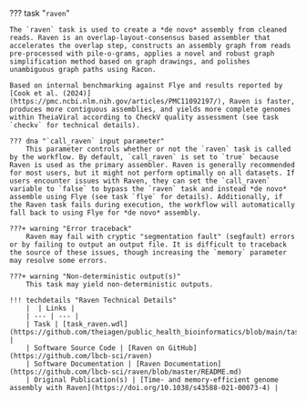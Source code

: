 ??? task "`raven`"

    The `raven` task is used to create a *de novo* assembly from cleaned reads. Raven is an overlap-layout-consensus based assembler that accelerates the overlap step, constructs an assembly graph from reads pre-processed with pile-o-grams, applies a novel and robust graph simplification method based on graph drawings, and polishes unambiguous graph paths using Racon. 

<!-- if: theiaviral -->
    Based on internal benchmarking against Flye and results reported by [Cook et al. (2024)](https://pmc.ncbi.nlm.nih.gov/articles/PMC11092197/), Raven is faster, produces more contiguous assemblies, and yields more complete genomes within TheiaViral according to CheckV quality assessment (see task `checkv` for technical details).

    ??? dna "`call_raven` input parameter"
        This parameter controls whether or not the `raven` task is called by the workflow. By default, `call_raven` is set to `true` because Raven is used as the primary assembler. Raven is generally recommended for most users, but it might not perform optimally on all datasets. If users encounter issues with Raven, they can set the `call_raven` variable to `false` to bypass the `raven` task and instead *de novo* assemble using Flye (see task `flye` for details). Additionally, if the Raven task fails during execution, the workflow will automatically fall back to using Flye for *de novo* assembly.
<!-- endif -->

    ???+ warning "Error traceback"
        Raven may fail with cryptic "segmentation fault" (segfault) errors or by failing to output an output file. It is difficult to traceback the source of these issues, though increasing the `memory` parameter may resolve some errors.

    ???+ warning "Non-deterministic output(s)"
        This task may yield non-deterministic outputs.

    !!! techdetails "Raven Technical Details"
        |  | Links |
        | --- | --- |
        | Task | [task_raven.wdl](https://github.com/theiagen/public_health_bioinformatics/blob/main/tasks/assembly/task_raven.wdl) |
        | Software Source Code | [Raven on GitHub](https://github.com/lbcb-sci/raven)
        | Software Documentation | [Raven Documentation](https://github.com/lbcb-sci/raven/blob/master/README.md)
        | Original Publication(s) | [Time- and memory-efficient genome assembly with Raven](https://doi.org/10.1038/s43588-021-00073-4) |